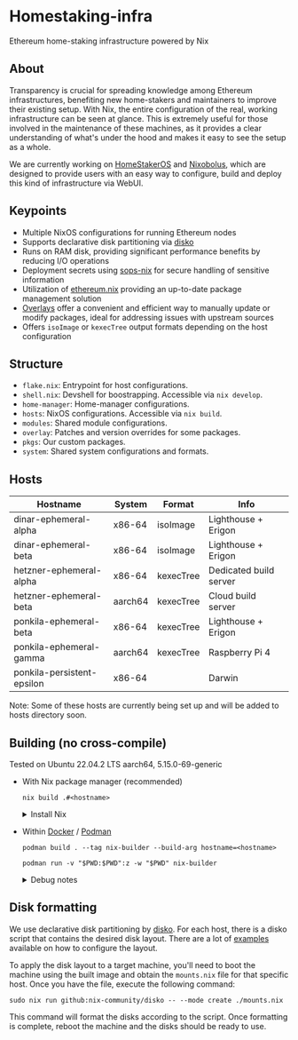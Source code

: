 # Homestaking-infra
Ethereum home-staking infrastructure powered by Nix

## About
Transparency is crucial for spreading knowledge among Ethereum infrastructures, benefiting new home-stakers and maintainers to improve their existing setup. With Nix, the entire configuration of the real, working infrastructure can be seen at glance. This is extremely useful for those involved in the maintenance of these machines, as it provides a clear understanding of what's under the hood and makes it easy to see the setup as a whole.

We are currently working on [HomeStakerOS](https://github.com/ponkila/HomestakerOS) and [Nixobolus](https://github.com/ponkila/nixobolus), which are designed to provide users with an easy way to configure, build and deploy this kind of infrastructure via WebUI.

## Keypoints
- Multiple NixOS configurations for running Ethereum nodes
- Supports declarative disk partitioning via [disko](https://github.com/nix-community/disko)
- Runs on RAM disk, providing significant performance benefits by reducing I/O operations
- Deployment secrets using [sops-nix](https://github.com/Mic92/sops-nix) for secure handling of sensitive information
- Utilization of [ethereum.nix](https://github.com/nix-community/ethereum.nix) providing an up-to-date package management solution
- [Overlays](https://nixos.wiki/wiki/Overlays) offer a convenient and efficient way to manually update or modify packages, ideal for addressing issues with upstream sources
- Offers `isoImage` or `kexecTree` output formats depending on the host configuration

## Structure
- `flake.nix`: Entrypoint for host configurations.
- `shell.nix`: Devshell for boostrapping. Accessible via `nix develop`.
- `home-manager`: Home-manager configurations.
- `hosts`: NixOS configurations. Accessible via `nix build`.
- `modules`: Shared module configurations.
- `overlay`: Patches and version overrides for some packages.
- `pkgs`: Our custom packages.
- `system`: Shared system configurations and formats.

## Hosts
| Hostname | System | Format | Info
|-|-|-|-|
dinar-ephemeral-alpha | x86-64 | isoImage | Lighthouse + Erigon
dinar-ephemeral-beta | x86-64 | isoImage | Lighthouse + Erigon
hetzner-ephemeral-alpha | x86-64 | kexecTree | Dedicated build server
hetzner-ephemeral-beta | aarch64 |  kexecTree | Cloud build server
ponkila-ephemeral-beta | x86-64 | kexecTree | Lighthouse + Erigon
ponkila-ephemeral-gamma | aarch64 | kexecTree | Raspberry Pi 4 
ponkila-persistent-epsilon | x86-64 | | Darwin

Note: Some of these hosts are currently being set up and will be added to hosts directory soon.

## Building (no cross-compile)
Tested on Ubuntu 22.04.2 LTS aarch64, 5.15.0-69-generic

- With Nix package manager (recommended)
    ```
    nix build .#<hostname>
    ```
    <details>
    <summary>Install Nix</summary>

      # Let root run the nix installer (optional)
      $ mkdir -p $HOME/.config/nix
      $ echo "build-users-group =" > $HOME/.config/nix/nix.conf

      # Install Nix in single-user mode
      $ curl -L https://nixos.org/nix/install | sh
      $ . $HOME/.nix-profile/etc/profile.d/nix.sh

      # Install nix-command
      $ nix-env -iA nixpkgs.nix

      # Allow experimental features (optional)
      $ echo "experimental-features = nix-command flakes" >> $HOME/.config/nix/nix.conf

      # Accept nix configuration from a flake (optional)
      $ echo "accept-flake-config = true" >> $HOME/.config/nix/nix.conf
    </details>

- Within [Docker](https://docs.docker.com/desktop/install/linux-install/) / [Podman](https://podman.io/docs/tutorials/installation#installing-on-linux)
    ```
    podman build . --tag nix-builder --build-arg hostname=<hostname>
    ```

    ```
    podman run -v "$PWD:$PWD":z -w "$PWD" nix-builder
    ```
    <details>
    <summary>Debug notes</summary>

      This error occurs when `programs.fish.enable` is set to `true`
      ...
      building '/nix/store/dgy59sxqj2wq2418f82n14z9cljzjin4-man-cache.drv'...
      error: builder for '/nix/store/dgy59sxqj2wq2418f82n14z9cljzjin4-man-cache.drv' failed with exit code 2
      error: 1 dependencies of derivation '/nix/store/p6lx3x6fxbl7hhch5nnsrxxlcsnw524d-etc-man_db.conf.drv' failed to build
      error: 1 dependencies of derivation '/nix/store/m341zgn4qz0na8pvf3vkv44im3m9i8q0-etc.drv' failed to build
      building '/nix/store/yp47gm038kyizbzl1m8y52jq6brkw0da-system-path.drv'...
      error: 1 dependencies of derivation '/nix/store/31h7aqrpzn2ykbv57xfbyj51zb6pz4fi-nixos-system-ponkila-ephemeral-beta-23.05.20230417.f00994e.drv' failed to build
      error: 1 dependencies of derivation '/nix/store/as1q3nzf9kpxxcsr08n5y4zdsijj80qw-closure-info.drv' failed to build
      error: 1 dependencies of derivation '/nix/store/qzl3krxf1z8viz9z3bxi6h0afhyk4s4y-kexec-boot.drv' failed to build
      error: 1 dependencies of derivation '/nix/store/0ys7pxf0l529gmjpayb9ny37kc68bawf-kexec-tree.drv' failed to build
    </details>

## Disk formatting

We use declarative disk partitioning by [disko](https://github.com/nix-community/disko). For each host, there is a disko script that contains the desired disk layout. There are a lot of [examples](https://github.com/nix-community/disko/tree/master/example) available on how to configure the layout.

To apply the disk layout to a target machine, you'll need to boot the machine using the built image and obtain the `mounts.nix` file for that specific host. Once you have the file, execute the following command:

```
sudo nix run github:nix-community/disko -- --mode create ./mounts.nix
```

This command will format the disks according to the script. Once formatting is complete, reboot the machine and the disks should be ready to use.